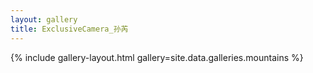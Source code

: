 ```yaml
---
layout: gallery
title: ExclusiveCamera_孙芮
---
```


{% include gallery-layout.html gallery=site.data.galleries.mountains %}
